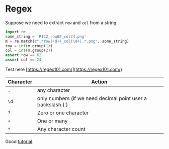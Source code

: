# Regex

Suppose we need to extract `row` and `col` from a string:

```python
import re
some_string = 'R1C2_row62_col24.png'
m = re.match(r".*row(\d+)_col(\d+).*.png", some_string)
row = int(m.group(1))
col = int(m.group(2))
assert row == 62
assert col == 24
```

Test here [https://regex101.com/](https://regex101.com/)

| Character | Action |
| - | - |
|  `.` | any character |
| `\d` | only numbers (if we need decimal point user a backslash (\.) |
| `?`  | Zero or one character | 
| `+`  | One or many |
| `*`  | Any character count |

Good [tutorial](https://medium.com/factory-mind/regex-tutorial-a-simple-cheatsheet-by-examples-649dc1c3f285).